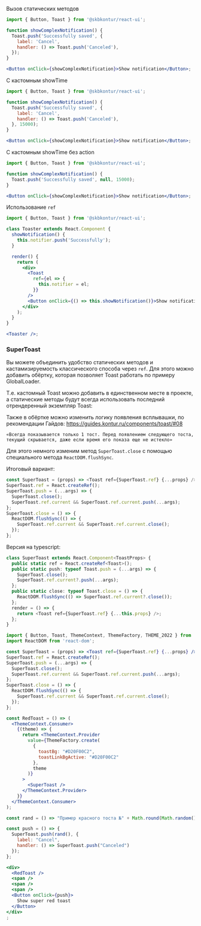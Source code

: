 Вызов статических методов

```jsx harmony
import { Button, Toast } from '@skbkontur/react-ui';

function showComplexNotification() {
  Toast.push('Successfully saved', {
    label: 'Cancel',
    handler: () => Toast.push('Canceled'),
  });
}

<Button onClick={showComplexNotification}>Show notification</Button>;
```

C кастомным showTime

```jsx harmony
import { Button, Toast } from '@skbkontur/react-ui';

function showComplexNotification() {
  Toast.push('Successfully saved', {
    label: 'Cancel',
    handler: () => Toast.push('Canceled'),
  }, 15000);
}

<Button onClick={showComplexNotification}>Show notification</Button>;
```

C кастомным showTime без action


```jsx harmony
import { Button, Toast } from '@skbkontur/react-ui';

function showComplexNotification() {
  Toast.push('Successfully saved', null, 15000);
}

<Button onClick={showComplexNotification}>Show notification</Button>;
```

Использование `ref`

```jsx harmony
import { Button, Toast } from '@skbkontur/react-ui';

class Toaster extends React.Component {
  showNotification() {
    this.notifier.push('Successfully');
  }

  render() {
    return (
      <div>
        <Toast
          ref={el => {
            this.notifier = el;
          }}
        />
        <Button onClick={() => this.showNotification()}>Show notification</Button>
      </div>
    );
  }
}

<Toaster />;
```

### SuperToast

Вы можете объединить удобство статических методов и кастамизируемость классического способа через `ref`.
Для этого можно добавить обёртку, которая позволяет Toast работать по примеру GlobalLoader.

Т.е. кастомный Toast можно добавить в единственном месте в проекте, а статические методы будут всегда использовать последний отрендеренный экземпляр Toast:

Также в обёртке можно изменить логику появления всплывашки, по рекомендации Гайдов:
https://guides.kontur.ru/components/toast/#08
```static
«Всегда показывается только 1 тост. Перед появлением следующего тоста, текущий скрывается, даже если время его показа еще не истекло»
```

Для этого немного изменим метод `SuperToast.close` с помощью специального метода `ReactDOM.flushSync`.

Итоговый вариант:
```js static
const SuperToast = (props) => <Toast ref={SuperToast.ref} {...props} />;
SuperToast.ref = React.createRef();
SuperToast.push = (...args) => {
  SuperToast.close();
  SuperToast.ref.current && SuperToast.ref.current.push(...args);
};
SuperToast.close = () => {
  ReactDOM.flushSync(() => {
    SuperToast.ref.current && SuperToast.ref.current.close();
  });
};

```


Версия на typescript:
```typescript static
class SuperToast extends React.Component<ToastProps> {
  public static ref = React.createRef<Toast>();
  public static push: typeof Toast.push = (...args) => {
    SuperToast.close();
    SuperToast.ref.current?.push(...args);
  };
  public static close: typeof Toast.close = () => {
    ReactDOM.flushSync(() => SuperToast.ref.current?.close());
  };
  render = () => {
    return <Toast ref={SuperToast.ref} {...this.props} />;
  };
}
```


```jsx harmony
import { Button, Toast, ThemeContext, ThemeFactory, THEME_2022 } from '@skbkontur/react-ui';
import ReactDOM from 'react-dom';

const SuperToast = (props) => <Toast ref={SuperToast.ref} {...props} />;
SuperToast.ref = React.createRef();
SuperToast.push = (...args) => {
  SuperToast.close();
  SuperToast.ref.current && SuperToast.ref.current.push(...args);
};
SuperToast.close = () => {
  ReactDOM.flushSync(() => {
    SuperToast.ref.current && SuperToast.ref.current.close();
  });
};

const RedToast = () => (
  <ThemeContext.Consumer>
    {(theme) => {
      return <ThemeContext.Provider
        value={ThemeFactory.create(
          {
            toastBg: "#D20F00C2",
            toastLinkBgActive: "#D20F00C2"
          },
          theme
        )}
      >
        <SuperToast />
      </ThemeContext.Provider>
    }}
  </ThemeContext.Consumer>
);

const rand = () => "Пример красного тоста №" + Math.round(Math.random() * 100).toString();

const push = () => {
  SuperToast.push(rand(), {
    label: "Cancel",
    handler: () => SuperToast.push("Canceled")
  });
};

<div>
  <RedToast />
  <span />
  <span />
  <span />
  <Button onClick={push}>
    Show super red toast
  </Button>
</div>
;
```
